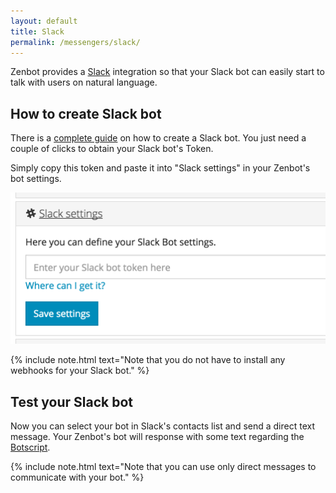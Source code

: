 ```yaml
---
layout: default
title: Slack
permalink: /messengers/slack/
---
```


Zenbot provides a [Slack]("https://slack.com/") integration so that your Slack bot can easily start to talk with users on natural language.

## How to create Slack bot
There is a [complete guide](https://api.slack.com/bot-users) on how to create a Slack bot.
You just need a couple of clicks to obtain your Slack bot\'s Token.

Simply copy this token and paste it into "Slack settings" in your Zenbot\'s bot settings.

![Slack settings](/img/slack.png)

{% include note.html text="Note that you do not have to install any webhooks for your Slack bot." %}

## Test your Slack bot
Now you can select your bot in Slack\'s contacts list and send a direct text message.
Your Zenbot\'s bot will response with some text regarding the [Botscript](/botscript/).

{% include note.html text="Note that you can use only direct messages to communicate with your bot." %}